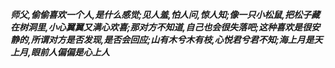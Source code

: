 ***师父,偷偷喜欢一个人,是什么感觉;见人羞,怕人问,惊人知;像一只小松鼠,把松子藏在树洞里,小心翼翼又满心欢喜;那对方不知道,自己也会很失落吧;这种喜欢是很安静的,所谓对方是否发现,是否会回应;山有木兮木有枝,心悦君兮君不知;海上月是天上月,眼前人偏偏是心上人***